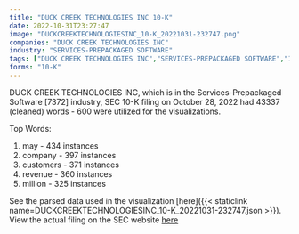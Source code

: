 ```yaml
---
title: "DUCK CREEK TECHNOLOGIES INC 10-K"
date: 2022-10-31T23:27:47
image: "DUCKCREEKTECHNOLOGIESINC_10-K_20221031-232747.png"
companies: "DUCK CREEK TECHNOLOGIES INC"
industry: "SERVICES-PREPACKAGED SOFTWARE"
tags: ["DUCK CREEK TECHNOLOGIES INC","SERVICES-PREPACKAGED SOFTWARE","10-28-2022","10-K"]
forms: "10-K"
---
```

DUCK CREEK TECHNOLOGIES INC, which is in the Services-Prepackaged Software [7372] industry, SEC 10-K filing on October 28, 2022 had 43337 (cleaned) words - 600 were utilized for the visualizations.

Top Words:
1. may - 434 instances
2. company - 397 instances
3. customers - 371 instances
4. revenue - 360 instances
5. million - 325 instances


See the parsed data used in the visualization [here]({{< staticlink name=DUCKCREEKTECHNOLOGIESINC_10-K_20221031-232747.json >}}).  
View the actual filing on the SEC website [here](https://www.sec.gov/Archives/edgar/data/1160951/0000950170-22-020470.txt)